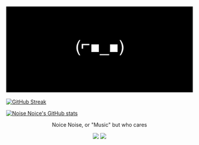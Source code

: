 <p align="center">
    <img src="/media/banner.png" />
</p>

[![GitHub Streak](https://github-readme-streak-stats.herokuapp.com?user=noice-noise&theme=holi-theme&date_format=M%20j%5B%2C%20Y%5D)](https://git.io/streak-stats)

[![Noise Noice's GitHub stats](https://github-readme-stats.vercel.app/api?username=noice-noise)](https://github.com/anuraghazra/github-readme-stats)


<p align="center">
    Noice Noise, or "Music" but who cares
</p>

<p align="center">
  <img width="48%" src="https://github-readme-streak-stats.herokuapp.com?user=noice-noise&theme=holi-theme" />
  <img width="48%" src="(https://github-readme-stats.vercel.app/api?username=noice-noise&theme=holi-themet" />
</p>